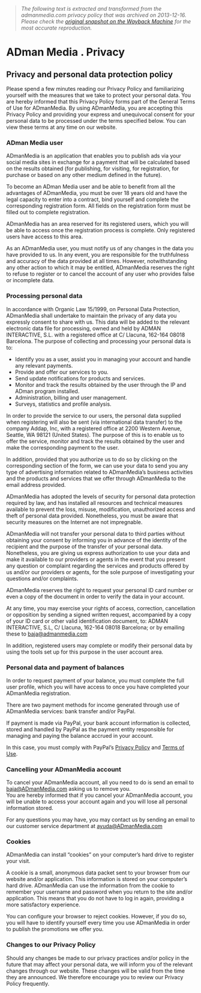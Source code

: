 > *The following text is extracted and transformed from the admanmedia.com privacy policy that was archived on 2013-12-16. Please check the [original snapshot on the Wayback Machine](https://web.archive.org/web/20131216232939id_/http%3A//www.admanmedia.com/en/politicaprivacidad) for the most accurate reproduction.*

# ADman Media . Privacy

## Privacy and personal data protection policy

Please spend a few minutes reading our Privacy Policy and familiarizing yourself with the measures that we take to protect your personal data. You are hereby informed that this Privacy Policy forms part of the General Terms of Use for ADmanMedia. By using ADmanMedia, you are accepting this Privacy Policy and providing your express and unequivocal consent for your personal data to be processed under the terms specified below. You can view these terms at any time on our website. 

### ADman Media user

ADmanMedia is an application that enables you to publish ads via your social media sites in exchange for a payment that will be calculated based on the results obtained (for publishing, for visiting, for registration, for purchase or based on any other medium defined in the future). 

To become an ADman Media user and be able to benefit from all the advantages of ADmanMedia, you must be over 18 years old and have the legal capacity to enter into a contract, bind yourself and complete the corresponding registration form. All fields on the registration form must be filled out to complete registration. 

ADmanMedia has an area reserved for its registered users, which you will be able to access once the registration process is complete. Only registered users have access to this area. 

As an ADmanMedia user, you must notify us of any changes in the data you have provided to us. In any event, you are responsible for the truthfulness and accuracy of the data provided at all times. However, notwithstanding any other action to which it may be entitled, ADmanMedia reserves the right to refuse to register or to cancel the account of any user who provides false or incomplete data. 

### Processing personal data

In accordance with Organic Law 15/1999, on Personal Data Protection, ADmanMedia shall undertake to maintain the privacy of any data you expressly consent to share with us. This data will be added to the relevant electronic data file for processing, owned and held by ADMAN INTERACTIVE, S.L. with a registered office at C/ Llacuna, 162-164 08018 Barcelona. The purpose of collecting and processing your personal data is to: 

  * Identify you as a user, assist you in managing your account and handle any relevant payments.
  * Provide and offer our services to you.
  * Send update notifications for products and services.
  * Monitor and track the results obtained by the user through the IP and ADman program installed.
  * Administration, billing and user management.
  * Surveys, statistics and profile analysis.



In order to provide the service to our users, the personal data supplied when registering will also be sent (via international data transfer) to the company Addap, Inc, with a registered office at 2200 Western Avenue, Seattle, WA 98121 (United States). The purpose of this is to enable us to offer the service, monitor and track the results obtained by the user and make the corresponding payment to the user. 

In addition, provided that you authorize us to do so by clicking on the corresponding section of the form, we can use your data to send you any type of advertising information related to ADmanMedia’s business activities and the products and services that we offer through ADmanMedia to the email address provided. 

ADmanMedia has adopted the levels of security for personal data protection required by law, and has installed all resources and technical measures available to prevent the loss, misuse, modification, unauthorized access and theft of personal data provided. Nonetheless, you must be aware that security measures on the Internet are not impregnable. 

ADmanMedia will not transfer your personal data to third parties without obtaining your consent by informing you in advance of the identity of the recipient and the purpose of the transfer of your personal data. Nonetheless, you are giving us express authorization to use your data and make it available to our providers or agents in the event that you present any question or complaint regarding the services and products offered by us and/or our providers or agents, for the sole purpose of investigating your questions and/or complaints. 

ADmanMedia reserves the right to request your personal ID card number or even a copy of the document in order to verify the data in your account. 

At any time, you may exercise your rights of access, correction, cancellation or opposition by sending a signed written request, accompanied by a copy of your ID card or other valid identification document, to: ADMAN INTERACTIVE, S.L, C/ Llacuna, 162-164 08018 Barcelona; or by emailing these to [baja@admanmedia.com](mailto:baja@admanmedia.com "baja@admanmedia.com")

In addition, registered users may complete or modify their personal data by using the tools set up for this purpose in the user account area. 

### Personal data and payment of balances

In order to request payment of your balance, you must complete the full user profile, which you will have access to once you have completed your ADmanMedia registration. 

There are two payment methods for income generated through use of ADmanMedia services: bank transfer and/or PayPal. 

If payment is made via PayPal, your bank account information is collected, stored and handled by PayPal as the payment entity responsible for managing and paying the balance accrued in your account. 

In this case, you must comply with PayPal’s [Privacy Policy](https://cms.paypal.com/en/cgi-bin/?&cmd=_render-content&content_ID=ua/Privacy_full&locale.x=en_EN "Política de Privacidad") and [Terms of Use](https://cms.paypal.com/en/cgi-bin/?&cmd=_render-content&content_ID=ua/UserAgreement_full&locale.x=en_EN "Condiciones de uso"). 

### Cancelling your ADmanMedia account

To cancel your ADmanMedia account, all you need to do is send an email to [baja@ADmanMedia.com](mailto:baja@ADmanMedia.com "baja@ADmanMedia.com") asking us to remove you.  
You are hereby informed that if you cancel your ADmanMedia account, you will be unable to access your account again and you will lose all personal information stored. 

For any questions you may have, you may contact us by sending an email to our customer service department at [ayuda@ADmanMedia.com](mailto:ayuda@ADmanMedia.com "ayuda@ADmanMedia.com")

### Cookies

ADmanMedia can install “cookies” on your computer’s hard drive to register your visit. 

A cookie is a small, anonymous data packet sent to your browser from our website and/or application. This information is stored on your computer’s hard drive. ADmanMedia can use the information from the cookie to remember your username and password when you return to the site and/or application. This means that you do not have to log in again, providing a more satisfactory experience. 

You can configure your browser to reject cookies. However, if you do so, you will have to identify yourself every time you use ADmanMedia in order to publish the promotions we offer you. 

### Changes to our Privacy Policy

Should any changes be made to our privacy practices and/or policy in the future that may affect your personal data, we will inform you of the relevant changes through our website. These changes will be valid from the time they are announced. We therefore encourage you to review our Privacy Policy frequently. 
